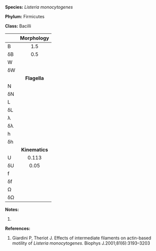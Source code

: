 **Species:** *Listeria monocytogenes*

**Phylum:** Firmicutes

**Class:** Bacilli

|    | **Morphology** |
|:-- | :------------: |
| B  | 1.5 |
| δB | 0.5 |
| W  |  |
| δW |  |
|    | **Flagella** |
| N  |  |
| δN |  |
| L  |  |
| δL |  |
| λ  |  |
| δλ |  |
| h  |  |
| δh |  |
|    | **Kinematics** |
| U  | 0.113 |
| δU | 0.05 |
| f  |  |
| δf |  |
| Ω  |  |
| δΩ |  |

**Notes:**

1.

**References:**

1. Giardini P, Theriot J.  Effects of intermediate filaments on actin-based motility of *Listeria monocytogenes*.  Biophys J.2001;81(6):3193–3203
